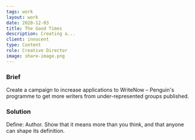 ```yaml
---
tags: work
layout: work
date: 2020-12-03
title: The Good Times
description: Creating a...
client: innocent
type: Content
role: Creative Director
image: share-image.png
---
```

### Brief 
Create a campaign to increase applications to WriteNow – Penguin's programme to get more writers from under-represented groups published. 

### Solution
Define: Author. Show that it means more than you think, and that anyone can shape its definition. 
